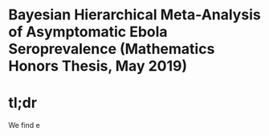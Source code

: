 # Bayesian Hierarchical Meta-Analysis of Asymptomatic Ebola Seroprevalence (Mathematics Honors Thesis, May 2019)

# tl;dr
We find e
